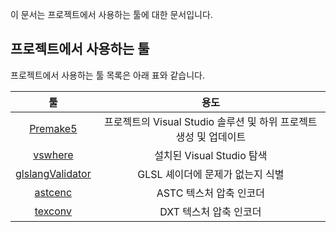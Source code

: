 이 문서는 프로젝트에서 사용하는 툴에 대한 문서입니다.
## 프로젝트에서 사용하는 툴
프로젝트에서 사용하는 툴 목록은 아래 표와 같습니다.

| 툴 | 용도 |
|:---:|:---:|
| [Premake5](https://premake.github.io/) | 프로젝트의 Visual Studio 솔루션 및 하위 프로젝트 생성 및 업데이트 |
| [vswhere](https://github.com/microsoft/vswhere) | 설치된 Visual Studio 탐색 |
| [glslangValidator](https://github.com/KhronosGroup/glslang/releases/tag/master-tot)| GLSL 셰이더에 문제가 없는지 식별 |
| [astcenc](https://github.com/ARM-software/astc-encoder) | ASTC 텍스처 압축 인코더 |
| [texconv](https://github.com/Microsoft/DirectXTex/wiki/Texconv) | DXT 텍스처 압축 인코더 |